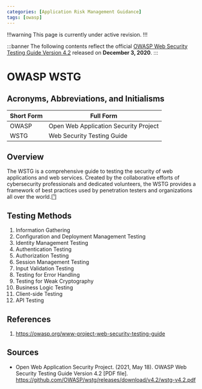 ```yaml
---
categories: [Application Risk Management Guidance]
tags: [owasp]
---
```


!!!warning
This page is currently under active revision.
!!!

:::banner
The following contents reflect the official [OWASP Web Security Testing Guide Version 4.2](https://github.com/OWASP/wstg/releases/download/v4.2/wstg-v4.2.pdf) released on **December 3, 2020**.
:::

# OWASP WSTG

## Acronyms, Abbreviations, and Initialisms

| Short Form | Full Form |
| - | - |
| OWASP | Open Web Application Security Project |
| WSTG | Web Security Testing Guide |

## Overview

The WSTG is a comprehensive guide to testing the security of web applications and web services. Created by the collaborative efforts of cybersecurity professionals and dedicated volunteers, the WSTG provides a framework of best practices used by penetration testers and organizations all over the world.[[¹]](#ref1)

## Testing Methods

1. Information Gathering
2. Configuration and Deployment Management Testing
3. Identity Management Testing
4. Authentication Testing
5. Authorization Testing
6. Session Management Testing
7. Input Validation Testing
8. Testing for Error Handling
9. Testing for Weak Cryptography
10. Business Logic Testing
11. Client-side Testing
12. API Testing

## References

1. https://owasp.org/www-project-web-security-testing-guide<span id="ref1"></span>

## Sources

- Open Web Application Security Project. (2021, May 18). OWASP Web Security Testing Guide Version 4.2 [PDF file]. https://github.com/OWASP/wstg/releases/download/v4.2/wstg-v4.2.pdf